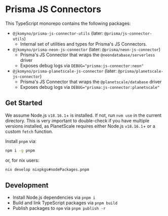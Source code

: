 # Prisma JS Connectors

This TypeScript monorepo contains the following packages:
- `@jkomyno/prisma-js-connector-utils` (later: `@prisma/js-connector-utils`)
  - Internal set of utilities and types for Prisma's JS Connectors.
- `@jkomyno/prisma-neon-js-connector` (later: `@prisma/neon-js-connector`)
  - Prisma's JS Connector that wraps the `@neondatabase/serverless` driver
  - Exposes debug logs via `DEBUG="prisma:js-connector:neon"`
- `@jkomyno/prisma-planetscale-js-connector` (later: `@prisma/planetscale-js-connector`)
  - Prisma's JS Connector that wraps the `@planetscale/database` driver
  - Exposes debug logs via `DEBUG="prisma:js-connector:planetscale"`

## Get Started

We assume Node.js `v18.16.1`+ is installed. If not, run `nvm use` in the current directory.
This is very important to double-check if you have multiple versions installed, as PlanetScale requires either Node.js `v18.16.1`+ or a custom `fetch` function.

Install `pnpm` via:

```sh
npm i -g pnpm
```

or, for nix users:

```sh
nix develop nixpkgs#nodePackages.pnpm
```

## Development

- Install Node.js dependencies via `pnpm i`
- Build and link TypeScript packages via `pnpm build`
- Publish packages to `npm` via `pnpm publish -r`

